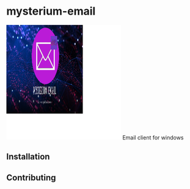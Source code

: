 # mysterium-email
<img src="assets/banner.png" height="300" width="300">
Email client for windows

## Installation 


## Contributing
